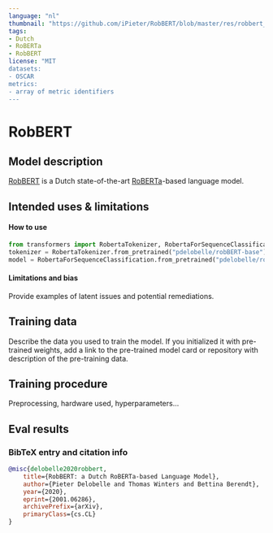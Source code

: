 ```yaml
---
language: "nl"
thumbnail: "https://github.com/iPieter/RobBERT/blob/master/res/robbert_logo.png"
tags:
- Dutch
- RoBERTa
- RobBERT
license: "MIT
datasets:
- OSCAR
metrics:
- array of metric identifiers
---
```


# RobBERT

## Model description

[RobBERT](https://github.com/iPieter/RobBERT) is a Dutch state-of-the-art [RoBERTa](https://arxiv.org/abs/1907.11692)-based language model.

## Intended uses & limitations

#### How to use

```python
from transformers import RobertaTokenizer, RobertaForSequenceClassification
tokenizer = RobertaTokenizer.from_pretrained("pdelobelle/robBERT-base")
model = RobertaForSequenceClassification.from_pretrained("pdelobelle/robBERT-base")
```

#### Limitations and bias

Provide examples of latent issues and potential remediations.

## Training data

Describe the data you used to train the model.
If you initialized it with pre-trained weights, add a link to the pre-trained model card or repository with description of the pre-training data.

## Training procedure

Preprocessing, hardware used, hyperparameters...

## Eval results



### BibTeX entry and citation info

```bibtex
@misc{delobelle2020robbert,
    title={RobBERT: a Dutch RoBERTa-based Language Model},
    author={Pieter Delobelle and Thomas Winters and Bettina Berendt},
    year={2020},
    eprint={2001.06286},
    archivePrefix={arXiv},
    primaryClass={cs.CL}
}
```
